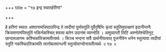 +++
title = "१७ इन्द्र स्थातर्हरीणां"

+++

हे हरीणां स्थातः अश्वानामधिष्ठातरिन्द्र ते त्वदीयां पूर्व्यस्तुतिं पूर्वैरृषिभिः कृतां स्तुतिमुपलक्षणं इदानीन्तनैः क्रियमाणामपिस्तुतिं नकिर्नकश्चित् शवसा बलेन उदानंश व्याप्नोति । अशूव्याप्तौ लिटि अश्नोतेश्चेतिनुट् छान्दसआगमः कश्चिन्नातिक्रामतीत्यर्थः । किञ्च भन्दना सर्वैः प्रार्थनीयत्वात् पूजनीयेन धनेन स्तुत्यावा त्वदीयां स्तुतिं नकश्चिदतिक्रामति त्वत्तोबलवान्धनी स्तुत्योवान्योनास्तीत्यर्थः ॥ १७ ॥